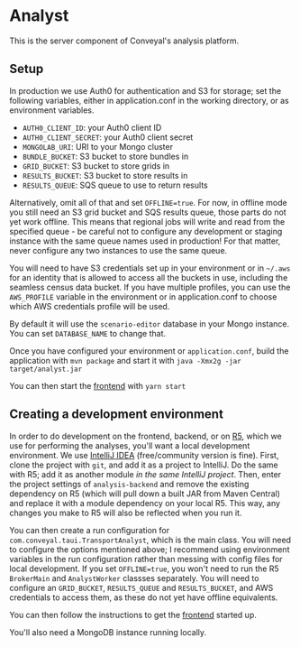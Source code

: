 # Analyst

This is the server component of Conveyal's analysis platform.

## Setup

In production we use Auth0 for authentication and S3 for storage; set the following variables, either in application.conf
in the working directory, or as environment variables.

- `AUTH0_CLIENT_ID`: your Auth0 client ID
- `AUTH0_CLIENT_SECRET`: your Auth0 client secret
- `MONGOLAB_URI`: URI to your Mongo cluster
- `BUNDLE_BUCKET`: S3 bucket to store bundles in
- `GRID_BUCKET`: S3 bucket to store grids in
- `RESULTS_BUCKET`: S3 bucket to store results in
- `RESULTS_QUEUE`: SQS queue to use to return results

Alternatively, omit all of that and set `OFFLINE=true`. For now, in offline mode you still need an S3 grid bucket and SQS results queue, those parts do not yet work offline. This means that regional jobs will write and read from the specified queue - be careful not to configure any development or staging instance with the same queue names used in production! For that matter, never configure any two instances to use the same queue.

You will need to have S3 credentials set up in your environment or in `~/.aws` for an identity that is allowed to access all the buckets in use, including the seamless census data bucket. If you have multiple profiles, you can use the `AWS_PROFILE` variable in the environment or in application.conf to choose which AWS credentials profile will be used.

By default it will use the `scenario-editor` database in your Mongo instance. You can set `DATABASE_NAME` to change that.

Once you have configured your environment or `application.conf`, build the application with `mvn package` and start it with
`java -Xmx2g -jar target/analyst.jar`

You can then start the [frontend](https://github.com/conveyal/analysis-ui) with `yarn start`

## Creating a development environment

In order to do development on the frontend, backend, or on [R5](https://github.com/conveyal/r5), which we use for
performing the analyses, you'll want a local development environment. We use [IntelliJ IDEA](https://www.jetbrains.com/idea/)
(free/community version is fine). First, clone the project with `git`, and add it as a project to IntelliJ. Do the same with
R5; add it as another module _in the same IntelliJ project_. Then, enter the project settings of `analysis-backend` and remove 
the existing dependency on R5 (which will pull down a built JAR from Maven Central) and replace it with a module dependency 
on your local R5. This way, any changes you make to R5 will also be reflected when you run it.

You can then create a run configuration for `com.conveyal.taui.TransportAnalyst`, which is the main class. You will need to
configure the options mentioned above; I recommend using environment variables in the run configuration rather than messing
with config files for local development. If you set `OFFLINE=true`, you won't need to run the R5 `BrokerMain` and
`AnalystWorker` classses separately. You will need to configure an `GRID_BUCKET`, `RESULTS_QUEUE` and `RESULTS_BUCKET`,
and AWS credentials to access them, as these do not yet have offline equivalents.

You can then follow the instructions to get the [frontend](https://github.com/conveyal/analysis-ui) started up.

You'll also need a MongoDB instance running locally.
